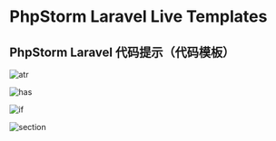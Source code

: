 # PhpStorm Laravel Live Templates

## PhpStorm Laravel 代码提示（代码模板）

![atr](http://upload-images.jianshu.io/upload_images/9385334-cdcb50331d6a7924.gif?imageMogr2/auto-orient/strip%7CimageView2/2/w/500)

![has](http://upload-images.jianshu.io/upload_images/9385334-0f592ea88205bae6.gif?imageMogr2/auto-orient/strip%7CimageView2/2/w/500)

![if](http://upload-images.jianshu.io/upload_images/9385334-ac65c5ade3d203f5.gif?imageMogr2/auto-orient/strip%7CimageView2/2/w/550)

![section](http://upload-images.jianshu.io/upload_images/9385334-d1cfbf6277130fe5.gif?imageMogr2/auto-orient/strip%7CimageView2/2/w/419)
